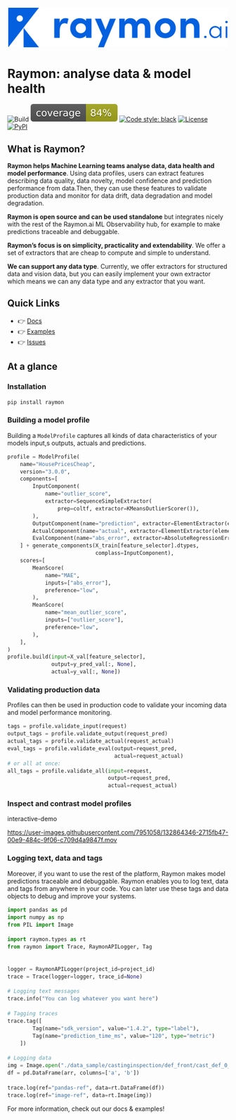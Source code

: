 <p align="center">
  <img width="500"  src="./docsrc/assets/logo-blue-ai.png">
</p>

# Raymon: analyse data & model health

![Build](https://github.com/raymon-ai/raymon/workflows/test-build-deploy/badge.svg)
![Coverage](https://raw.githubusercontent.com/raymon-ai/raymon/master/coverage.svg)
[![Code style: black](https://img.shields.io/badge/code%20style-black-000000.svg)](https://github.com/psf/black)
<a href="https://github.com/raymon-ai/raymon/blob/master/LICENSE.md"><img alt="License" src="https://img.shields.io/github/license/raymon-ai/raymon"></a>
<a href="https://pypi.org/project/raymon/"><img alt="PyPI" src="https://img.shields.io/pypi/v/raymon"></a>
</p>

## What is Raymon?
**Raymon helps Machine Learning teams analyse data, data health and model performance**. Using data profiles, users can extract features describing data quality, data novelty, model confidence and prediction performance from data.Then, they can use these features to validate production data and monitor for data drift, data degradation and model degradation. 

**Raymon is open source and can be used standalone** but integrates nicely with the rest of the Raymon.ai ML Observability hub, for example to make predictions traceable and debuggable.

**Raymon’s focus is on simplicity, practicality and extendability**. We offer a set of extractors that are cheap to compute and simple to understand. 

**We can support any data type**. Currently, we offer extractors for structured data and vision data, but you can easily implement your own extractor which means we can any data type and any extractor that you want. 


## Quick Links
- :point_right: [Docs](https://docs.raymon.ai)
- :point_right: [Examples](./examples)
- :point_right: [Issues](https://github.com/raymon-ai/raymon/issues)


## At a glance

### Installation

```bash
pip install raymon
```
### Building a model profile
Building a `ModelProfile` captures all kinds of data characteristics of your models input,s outputs, actuals and predictions.

```python
profile = ModelProfile(
    name="HousePricesCheap",
    version="3.0.0",
    components=[
        InputComponent(
            name="outlier_score",
            extractor=SequenceSimpleExtractor(
                prep=coltf, extractor=KMeansOutlierScorer()),
        ),
        OutputComponent(name="prediction", extractor=ElementExtractor(element=0)),
        ActualComponent(name="actual", extractor=ElementExtractor(element=0)),
        EvalComponent(name="abs_error", extractor=AbsoluteRegressionError()),
    ] + generate_components(X_train[feature_selector].dtypes, 
                            complass=InputComponent),
    scores=[
        MeanScore(
            name="MAE",
            inputs=["abs_error"],
            preference="low",
        ),
        MeanScore(
            name="mean_outlier_score",
            inputs=["outlier_score"],
            preference="low",
        ),
    ],
)
profile.build(input=X_val[feature_selector], 
              output=y_pred_val[:, None], 
              actual=y_val[:, None])
```
### Validating production data
Profiles can then be used in production code to validate your incoming data and model performance monitoring.

```python
tags = profile.validate_input(request)
output_tags = profile.validate_output(request_pred)
actual_tags = profile.validate_actual(request_actual)
eval_tags = profile.validate_eval(output=request_pred, 
                                  actual=request_actual)
# or all at once:
all_tags = profile.validate_all(input=request, 
                                output=request_pred, 
                                actual=request_actual)
```

### Inspect and contrast model profiles
interactive-demo

https://user-images.githubusercontent.com/7951058/132864346-2715fb47-00e9-484c-9f06-c709d4a9847f.mov




### Logging text, data and tags

Moreover, if you want to use the rest of the platform, Raymon makes model predictions traceable and debuggable. Raymon enables you to log text, data and tags from anywhere in your code. You can later use these tags and data objects to debug and improve your systems.

```python
import pandas as pd
import numpy as np
from PIL import Image

import raymon.types as rt
from raymon import Trace, RaymonAPILogger, Tag


logger = RaymonAPILogger(project_id=project_id)
trace = Trace(logger=logger, trace_id=None)

# Logging text messages
trace.info("You can log whatever you want here")

# Tagging traces
trace.tag([
        Tag(name="sdk_version", value="1.4.2", type="label"),
        Tag(name="prediction_time_ms", value="120", type="metric")
    ])

# Logging data
img = Image.open("./data_sample/castinginspection/def_front/cast_def_0_0.jpeg")
df = pd.DataFrame(arr, columns=['a', 'b'])

trace.log(ref="pandas-ref", data=rt.DataFrame(df))
trace.log(ref="image-ref", data=rt.Image(img))

```

For more information, check out our docs & examples!

